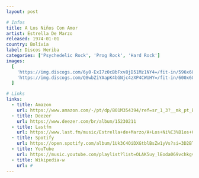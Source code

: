 ```yaml
---
layout: post

# Infos
title: A Los Niños Con Amor
artist: Estrella De Marzo
released: 1974-01-01
country: Bolívia
label: Discos Heriba
categories: ['Psychedelic Rock', 'Prog Rock', 'Hard Rock']
images:
  [
    'https://img.discogs.com/6y0-ExI7z0cBbFxv8jD51Mz1NY4=/fit-in/596x600/filters:strip_icc():format(jpeg):mode_rgb():quality(90)/discogs-images/R-5049689-1434908553-3170.jpeg.jpg',
    'https://img.discogs.com/Q8wbZiYAapK4bGNjc4zXP4CWUHY=/fit-in/600x600/filters:strip_icc():format(jpeg):mode_rgb():quality(90)/discogs-images/R-5049689-1434908555-8749.jpeg.jpg',
  ]

# Links
links:
  - title: Amazon
    url: https://www.amazon.com/-/pt/dp/B01M354394/ref=sr_1_3?__mk_pt_BR=%C3%85M%C3%85%C5%BD%C3%95%C3%91&dchild=1&keywords=a+los+ninos+con+amor&qid=1615117078&sr=8-3
  - title: Deezer
    url: https://www.deezer.com/br/album/15230211
  - title: Lastfm
    url: https://www.last.fm/music/Estrella+de+Marzo/A+Los+Ni%C3%B1os+Con+Amor
  - title: Spotify
    url: https://open.spotify.com/album/1Uk3C4OiDXGtblBsZw1yVs?si=3D2BT5euR8iIfJe3qNft_g
  - title: YouTube
    url: https://music.youtube.com/playlist?list=OLAK5uy_lEoda069vchkgvj0usd3fR70yqWl6oO7U
  - title: Wikipedia-w
    url: #
---
```

